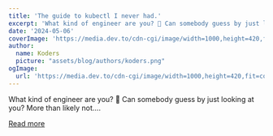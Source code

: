 ```yaml
---
title: 'The guide to kubectl I never had.'
excerpt: 'What kind of engineer are you? 🤔 Can somebody guess by just looking at you?  More than likely not....'
date: '2024-05-06'
coverImage: 'https://media.dev.to/cdn-cgi/image/width=1000,height=420,fit=cover,gravity=auto,format=auto/https%3A%2F%2Fdev-to-uploads.s3.amazonaws.com%2Fuploads%2Farticles%2F07rli4l4qwugzsyq7895.png'
author:
  name: Koders
  picture: "assets/blog/authors/koders.png"
ogImage:
  url: 'https://media.dev.to/cdn-cgi/image/width=1000,height=420,fit=cover,gravity=auto,format=auto/https%3A%2F%2Fdev-to-uploads.s3.amazonaws.com%2Fuploads%2Farticles%2F07rli4l4qwugzsyq7895.png'
---
```


What kind of engineer are you? 🤔 Can somebody guess by just looking at you?  More than likely not....

[Read more](https://dev.to/glasskube/the-guide-to-kubectl-i-never-had-3nc5)
